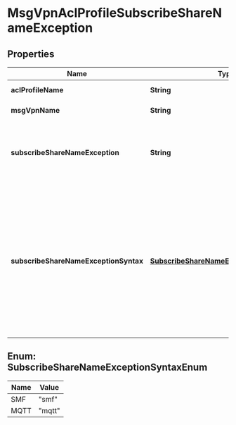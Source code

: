 
# MsgVpnAclProfileSubscribeShareNameException

## Properties
Name | Type | Description | Notes
------------ | ------------- | ------------- | -------------
**aclProfileName** | **String** | The name of the ACL Profile. |  [optional]
**msgVpnName** | **String** | The name of the Message VPN. |  [optional]
**subscribeShareNameException** | **String** | The subscribe share name exception to the default action taken. May include wildcard characters. |  [optional]
**subscribeShareNameExceptionSyntax** | [**SubscribeShareNameExceptionSyntaxEnum**](#SubscribeShareNameExceptionSyntaxEnum) | The syntax of the subscribe share name for the exception to the default action taken. The allowed values and their meaning are:  &lt;pre&gt; \&quot;smf\&quot; - Topic uses SMF syntax. \&quot;mqtt\&quot; - Topic uses MQTT syntax. &lt;/pre&gt;  |  [optional]


<a name="SubscribeShareNameExceptionSyntaxEnum"></a>
## Enum: SubscribeShareNameExceptionSyntaxEnum
Name | Value
---- | -----
SMF | &quot;smf&quot;
MQTT | &quot;mqtt&quot;



